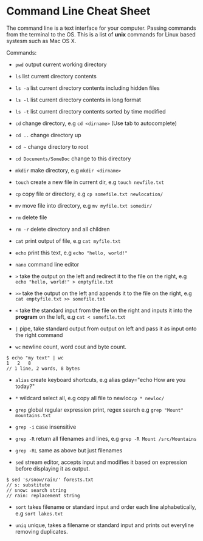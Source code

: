 Command Line Cheat Sheet
========================

The command line is a text interface for your computer. Passing commands from the terminal to the OS. This is a list of **unix** commands for Linux based systesm such as Mac OS X.

Commands:
* `pwd` output current working directory

* `ls` list current directory contents

* `ls -a` list current directory contents including hidden files

* `ls -l` list current directory contents in long format

* `ls -t` list current directory contents sorted by time modified

* `cd` change directory, e.g `cd <dirname>` (Use tab to autocomplete)

* `cd ..` change directory up

* `cd ~` change directory to root

* `cd Documents/SomeDoc` change to this directory

* `mkdir` make directory, e.g `mkdir <dirname>`

* `touch` create a new file in current dir, e.g `touch newfile.txt`

* `cp` copy file or directory, e.g `cp somefile.txt newlocation/`

* `mv` move file into directory, e.g `mv myfile.txt somedir/`

* `rm` delete file

* `rm -r` delete directory and all children

* `cat` print output of file, e.g `cat myfile.txt`

* `echo` print this text, e.g `echo "hello, world!"`

* `nano` command line editor

* `>` take the output on the left and redirect it to the file on the right, e.g `echo "hello, world!" > emptyfile.txt`

* `>>` take the output on the left and appends it to the file on the right, e.g `cat emptyfile.txt >> somefile.txt`

* `<` take the standard input from the file on the right and inputs it into the **program** on the left, e.g `cat < somefile.txt`

* `|` pipe, take standard output from output on left and pass it as input onto the right command

* `wc` newline count, word cout and byte count.
```
$ echo "my text" | wc
1	2	8
// 1 line, 2 words, 8 bytes
```

* `alias` create keyboard shortcuts, e.g alias gday="echo How are you today?"

* `*` wildcard select all, e.g copy all file to newloc`cp * newloc/`  

* `grep` global regular expression print, regex search e.g `grep "Mount" mountains.txt`

* `grep -i` case insensitive

* `grep -R` return all filenames and lines, e.g `grep -R Mount /src/Mountains`

* `grep -RL` same as above but just filenames

* `sed` stream editor, accepts input and modifies it based on expression before displaying it as output.
```
$ sed 's/snow/rain/' forests.txt
// s: substitute
// snow: search string
// rain: replacement string
```

* `sort` takes filename or standard input and order each line alphabetically, e.g `sort lakes.txt`

* `uniq` unique, takes a filename or standard input and prints out everyline removing duplicates.

